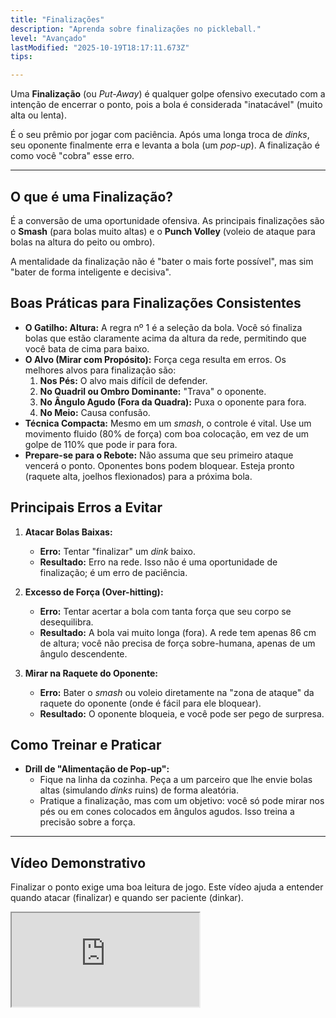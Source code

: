 ```yaml
---
title: "Finalizações"
description: "Aprenda sobre finalizações no pickleball."
level: "Avançado"
lastModified: "2025-10-19T18:17:11.673Z"
tips:

---
```


Uma **Finalização** (ou *Put-Away*) é qualquer golpe ofensivo executado com a intenção de encerrar o ponto, pois a bola é considerada "inatacável" (muito alta ou lenta).

É o seu prêmio por jogar com paciência. Após uma longa troca de *dinks*, seu oponente finalmente erra e levanta a bola (um *pop-up*). A finalização é como você "cobra" esse erro.

---

## O que é uma Finalização?

É a conversão de uma oportunidade ofensiva. As principais finalizações são o **Smash** (para bolas muito altas) e o **Punch Volley** (voleio de ataque para bolas na altura do peito ou ombro).

A mentalidade da finalização não é "bater o mais forte possível", mas sim "bater de forma inteligente e decisiva".

## Boas Práticas para Finalizações Consistentes

* **O Gatilho: Altura:** A regra nº 1 é a seleção da bola. Você só finaliza bolas que estão claramente acima da altura da rede, permitindo que você bata de cima para baixo.
* **O Alvo (Mirar com Propósito):** Força cega resulta em erros. Os melhores alvos para finalização são:
    1.  **Nos Pés:** O alvo mais difícil de defender.
    2.  **No Quadril ou Ombro Dominante:** "Trava" o oponente.
    3.  **No Ângulo Agudo (Fora da Quadra):** Puxa o oponente para fora.
    4.  **No Meio:** Causa confusão.
* **Técnica Compacta:** Mesmo em um *smash*, o controle é vital. Use um movimento fluido (80% de força) com boa colocação, em vez de um golpe de 110% que pode ir para fora.
* **Prepare-se para o Rebote:** Não assuma que seu primeiro ataque vencerá o ponto. Oponentes bons podem bloquear. Esteja pronto (raquete alta, joelhos flexionados) para a próxima bola.

## Principais Erros a Evitar

1.  **Atacar Bolas Baixas:**
    * **Erro:** Tentar "finalizar" um *dink* baixo.
    * **Resultado:** Erro na rede. Isso não é uma oportunidade de finalização; é um erro de paciência.

2.  **Excesso de Força (Over-hitting):**
    * **Erro:** Tentar acertar a bola com tanta força que seu corpo se desequilibra.
    * **Resultado:** A bola vai muito longa (fora). A rede tem apenas 86 cm de altura; você não precisa de força sobre-humana, apenas de um ângulo descendente.

3.  **Mirar na Raquete do Oponente:**
    * **Erro:** Bater o *smash* ou voleio diretamente na "zona de ataque" da raquete do oponente (onde é fácil para ele bloquear).
    * **Resultado:** O oponente bloqueia, e você pode ser pego de surpresa.

## Como Treinar e Praticar

* **Drill de "Alimentação de Pop-up":**
    * Fique na linha da cozinha. Peça a um parceiro que lhe envie bolas altas (simulando *dinks* ruins) de forma aleatória.
    * Pratique a finalização, mas com um objetivo: você só pode mirar nos pés ou em cones colocados em ângulos agudos. Isso treina a precisão sobre a força.

---

## Vídeo Demonstrativo

Finalizar o ponto exige uma boa leitura de jogo. Este vídeo ajuda a entender quando atacar (finalizar) e quando ser paciente (dinkar).

<div class="youtube-video">
  <iframe 
    src="https://www.youtube.com/embed/kR2m19oXJ1E?rel=0&modestbranding=1&fs=1&cc_load_policy=1" 
    title="Pickleball - Como escolher o golpe certo e fazer a leitura da jogada na Cozinha (YouTube)" 
    allow="accelerometer; autoplay; clipboard-write; encrypted-media; gyroscope; picture-in-picture" 
    allowfullscreen>
  </iframe>
</div>